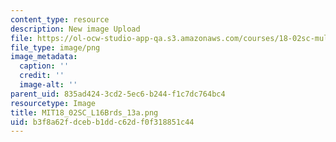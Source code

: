 ```yaml
---
content_type: resource
description: New image Upload
file: https://ol-ocw-studio-app-qa.s3.amazonaws.com/courses/18-02sc-multivariable-calculus-fall-2010/b3f8a62fdcebb1ddc62df0f318851c44_MIT18_02SC_L16Brds_13a.png
file_type: image/png
image_metadata:
  caption: ''
  credit: ''
  image-alt: ''
parent_uid: 835ad424-3cd2-5ec6-b244-f1c7dc764bc4
resourcetype: Image
title: MIT18_02SC_L16Brds_13a.png
uid: b3f8a62f-dceb-b1dd-c62d-f0f318851c44
---
```

